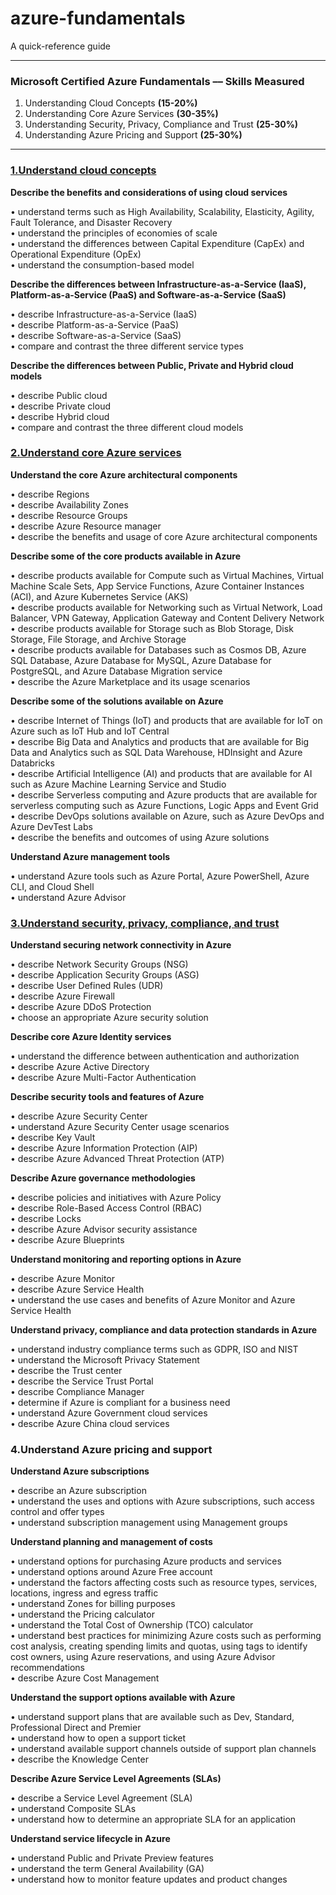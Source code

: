 # azure-fundamentals
A quick-reference guide


-------------------------
### Microsoft Certified Azure Fundamentals –– Skills Measured 

1. Understanding Cloud Concepts **(15-20%)**   
2. Understanding Core Azure Services **(30-35%)**    
3. Understanding Security, Privacy, Compliance and Trust **(25-30%)**   
4. Understanding Azure Pricing and Support **(25-30%)**   
-----------------

### [1.Understand cloud concepts](cloud-concepts.md)

**Describe the benefits and considerations of using cloud services**

•	understand terms such as High Availability, Scalability, Elasticity, Agility, Fault Tolerance, and Disaster Recovery  
•	understand the principles of economies of scale  
•	understand the differences between Capital Expenditure (CapEx) and Operational Expenditure (OpEx)  
•	understand the consumption-based model   

**Describe the differences between Infrastructure-as-a-Service (IaaS), Platform-as-a-Service (PaaS) and Software-as-a-Service (SaaS)**

•	describe Infrastructure-as-a-Service (IaaS)  
•	describe Platform-as-a-Service (PaaS)   
•	describe Software-as-a-Service (SaaS)  
•	compare and contrast the three different service types

**Describe the differences between Public, Private and Hybrid cloud models**

•	describe Public cloud  
•	describe Private cloud   
•	describe Hybrid cloud  
•	compare and contrast the three different cloud models  


### [2.Understand core Azure services](core-azure-services.md)

**Understand the core Azure architectural components**

•	describe Regions  
•	describe Availability Zones  
•	describe Resource Groups  
•	describe Azure Resource manager  
•	describe the benefits and usage of core Azure architectural components  
 
**Describe some of the core products available in Azure**

•	describe products available for Compute such as Virtual Machines, Virtual Machine Scale Sets, App Service Functions, Azure Container Instances (ACI), and Azure Kubernetes Service (AKS)  
•	describe products available for Networking such as Virtual Network, Load Balancer, VPN Gateway, Application Gateway and Content Delivery Network    
•	describe products available for Storage such as Blob Storage, Disk Storage, File Storage, and Archive Storage    
•	describe products available for Databases such as Cosmos DB, Azure SQL Database, Azure Database for MySQL, Azure Database for PostgreSQL, and Azure Database Migration service  
•	describe the Azure Marketplace and its usage scenarios  

**Describe some of the solutions available on Azure**

•	describe Internet of Things (IoT) and products that are available for IoT on Azure such as IoT Hub and IoT Central  
•	describe Big Data and Analytics and products that are available for Big Data and Analytics such as SQL Data Warehouse, HDInsight and Azure Databricks  
•	describe Artificial Intelligence (AI) and products that are available for AI such as Azure Machine Learning Service and Studio    
•	describe Serverless computing and Azure products that are available for serverless computing such as Azure Functions, Logic Apps and Event Grid  
•	describe DevOps solutions available on Azure, such as Azure DevOps and Azure DevTest Labs    
•	describe the benefits and outcomes of using Azure solutions  

**Understand Azure management tools**

•	understand Azure tools such as Azure Portal, Azure PowerShell, Azure CLI, and Cloud Shell  
•	understand Azure Advisor


### [3.Understand security, privacy, compliance, and trust](security-privacy-compliance-and-trust.md)

**Understand securing network connectivity in Azure**

•	describe Network Security Groups (NSG)  
•	describe Application Security Groups (ASG)  
•	describe User Defined Rules (UDR)  
•	describe Azure Firewall  
•	describe Azure DDoS Protection  
•	choose an appropriate Azure security solution  

**Describe core Azure Identity services**

•	understand the difference between authentication and authorization  
•	describe Azure Active Directory  
•	describe Azure Multi-Factor Authentication  

**Describe security tools and features of Azure**

•	describe Azure Security Center  
•	understand Azure Security Center usage scenarios  
•	describe Key Vault  
•	describe Azure Information Protection (AIP)  
•	describe Azure Advanced Threat Protection (ATP)  

**Describe Azure governance methodologies**

•	describe policies and initiatives with Azure Policy  
•	describe Role-Based Access Control (RBAC)  
•	describe Locks  
•	describe Azure Advisor security assistance  
•	describe Azure Blueprints  

**Understand monitoring and reporting options in Azure**

•	describe Azure Monitor  
•	describe Azure Service Health  
•	understand the use cases and benefits of Azure Monitor and Azure Service Health  

**Understand privacy, compliance and data protection standards in Azure**

•	understand industry compliance terms such as GDPR, ISO and NIST  
•	understand the Microsoft Privacy Statement  
•	describe the Trust center  
•	describe the Service Trust Portal  
•	describe Compliance Manager  
•	determine if Azure is compliant for a business need  
•	understand Azure Government cloud services  
•	describe Azure China cloud services


### 4.Understand Azure pricing and support
 

**Understand Azure subscriptions**
 
•	describe an Azure subscription  
•	understand the uses and options with Azure subscriptions, such access control and offer types  
•	understand subscription management using Management groups

**Understand planning and management of costs**

•	understand options for purchasing Azure products and services  
•	understand options around Azure Free account  
•	understand the factors affecting costs such as resource types, services, locations, ingress and egress traffic  
•	understand Zones for billing purposes  
•	understand the Pricing calculator   
•	understand the Total Cost of Ownership (TCO) calculator  
•	understand best practices for minimizing Azure costs such as performing cost analysis, creating spending limits and quotas, using tags to identify cost owners, using Azure reservations, and using Azure Advisor recommendations  
•	describe Azure Cost Management

**Understand the support options available with Azure**

•	understand support plans that are available such as Dev, Standard, Professional Direct and Premier  
•	understand how to open a support ticket  
•	understand available support channels outside of support plan channels  
•	describe the Knowledge Center

**Describe Azure Service Level Agreements (SLAs)**

•	describe a Service Level Agreement (SLA)  
•	understand Composite SLAs  
•	understand how to determine an appropriate SLA for an application  

**Understand service lifecycle in Azure**

•	understand Public and Private Preview features  
•	understand the term General Availability (GA)  
•	understand how to monitor feature updates and product changes


